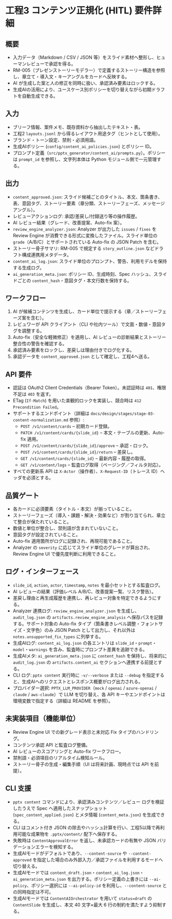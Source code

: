 # 工程3 コンテンツ正規化 (HITL) 要件詳細

## 概要
- 入力データ（Markdown / CSV / JSON 等）をスライド素材へ整形し、ヒューマンレビューで承認を得る。
- RM-005（プレゼンストーリーモデラー）で定義するストーリー構造を参照し、章立て・導入文・キーアングルをカードへ反映する。
- AI が生成した案と人の修正を同時に扱い、承認済み要素はロックする。
- 生成AIの活用により、ユースケース別ポリシーを切り替えながら初期ドラフトを自動生成できる。

## 入力
- ブリーフ情報、案件メモ、既存資料から抽出したテキスト・表。
- 工程2 `layouts.jsonl` から得るレイアウト用途タグ（ヒントとして使用）。
- ブランド・トーン設定、禁則・必須用語。
- 生成AIポリシー (`config/content_ai_policies.json`) とポリシー ID。
- プロンプト定義（`src/pptx_generator/content_ai/prompts.py`）。ポリシーは `prompt_id` を参照し、文字列本体は Python モジュール側で一元管理する。

## 出力
- `content_approved.json`: スライド候補ごとのタイトル、本文、箇条書き、表、意図タグ、ストーリー要素（章分類、ストーリーフェーズ、メッセージアングル）。
- レビューアクションログ: 承認/差戻し/付録送り等の操作履歴。
- AI レビュー結果（グレード、改善提案、Auto-fix 案）。
- `review_engine_analyzer.json`: Analyzer が出力した `issues` / `fixes` を Review Engine が消費できる形式に変換したファイル。スライド単位の `grade`（A/B/C）とサポートされている Auto-fix の JSON Patch を含む。
- ストーリー骨子サマリ: RM-005 で規定する `story_outline.json` などドラフト構成連携用メタデータ。
- `content_ai_log.json`: スライド単位のプロンプト、警告、利用モデルを保持する生成ログ。
- `ai_generation_meta.json`: ポリシー ID、生成時刻、Spec ハッシュ、スライドごとの `content_hash`・意図タグ・本文行数を保持する。

## ワークフロー
1. AI が候補コンテンツを生成し、カード単位で提示する（章／ストーリーフェーズ案を含む）。
2. レビュワーが API クライアント（CLI や社内ツール）で文面・数値・意図タグを調整する。
3. Auto-fix（安全な軽微修正）を適用し、AI レビューの診断結果とストーリー整合性の警告を確認する。
4. 承認済み要素をロックし、差戻しは理由付きでログ化する。
5. 承認データを `content_approved.json` として確定し、工程4へ送る。

## API 要件
- 認証は OAuth2 Client Credentials（Bearer Token）。未認証時は `401`、権限不足は `403` を返す。
- ETag (`If-Match`) を用いた楽観的ロックを実装し、競合時は `412 Precondition Failed`。
- サポートするエンドポイント（詳細は `docs/design/stages/stage-03-content-normalization.md` 参照）:
  - `POST /v1/content/cards` – 初期カード登録。
  - `PATCH /v1/content/cards/{slide_id}` – 本文・テーブルの更新、Auto-fix 適用。
  - `POST /v1/content/cards/{slide_id}/approve` – 承認・ロック。
  - `POST /v1/content/cards/{slide_id}/return` – 差戻し。
  - `GET /v1/content/cards/{slide_id}` – 最新内容・履歴の取得。
  - `GET /v1/content/logs` – 監査ログ取得（ページング／フィルタ対応）。
- すべての更新系 API は `X-Actor`（操作者）、`X-Request-ID`（トレース ID）ヘッダを必須とする。

## 品質ゲート
- 各カードに必須要素（タイトル・本文）が揃っていること。
- ストーリーフェーズ（導入・課題・解決・効果など）が割り当てられ、章立て整合が保たれていること。
- 数値と単位が整合し、禁則語が含まれていないこと。
- 意図タグが設定されていること。
- Auto-fix 適用箇所がログに記録され、再現可能であること。
- Analyzer の `severity` に応じてスライド単位のグレードが算出され、Review Engine UI で優先度判断に利用できること。

## ログ・インターフェース
- `slide_id`, `action`, `actor`, `timestamp`, `notes` を最小セットとする監査ログ。
- AI レビューの結果（評価レベル A/B/C、改善提案一覧、リスク警告）。
- 差戻し理由と再生成履歴を連携し、再レビュー対象を特定できるようにする。
- Analyzer 連携ログ: `review_engine_analyzer.json` を生成し、`audit_log.json` の `artifacts.review_engine_analysis` へ保存パスを記録する。サポート対象の Auto-fix タイプ（箇条書きレベル調整・フォントサイズ・文字色）のみ JSON Patch として出力し、それ以外は `notes.unsupported_fix_types` に列挙する。
- 生成AIログ: `content_ai_log.json` の各エントリは `slide_id`・`prompt`・`model`・`warnings` を含み、監査時にプロンプト差異を追跡できる。
- 生成AIメタ: `ai_generation_meta.json` に `content_hash` を保持し、将来的に `audit_log.json` の `artifacts.content_ai` セクションへ連携する前提とする。
- CLI ログ: `pptx content` 実行時に `-v/--verbose` または `--debug` を指定すると、生成AIへのリクエストとレスポンス概要がログ出力される。
- プロバイダー選択: `PPTX_LLM_PROVIDER`（`mock` / `openai` / `azure-openai` / `claude` / `aws-claude`）で LLM を切り替え、各 API キーやエンドポイントは環境変数で指定する（詳細は README を参照）。

## 未実装項目（機能単位）
- Review Engine UI での新グレード表示と未対応 Fix タイプのハンドリング。
- コンテンツ承認 API と監査ログ整備。
- AI レビューのスコアリングと Auto-fix ワークフロー。
- 禁則語・必須項目のリアルタイム検知ルール。
- ストーリー骨子の生成・編集手順（UI は将来計画、現時点では API を前提）。

## CLI 支援
- `pptx content` コマンドにより、承認済みコンテンツ／レビュー ログを検証したうえで Spec へ適用したスナップショット (`spec_content_applied.json`) とメタ情報 (`content_meta.json`) を生成できる。
- CLI はコメント付き JSON の除去やハッシュ計算を行い、工程5以降で再利用可能な成果物を `.pptx/content/` 配下へ保存する。
- 失敗時は `ContentApprovalError` を返し、未承認カードの有無や JSON バリデーションエラーを検知する。
- 生成AIモードがデフォルトであり、`--content-source` や `--content-approved` を指定した場合のみ外部入力／承認ファイルを利用するモードへ切り替える。
- 生成AIモードでは `content_draft.json`・`content_ai_log.json`・`ai_generation_meta.json` を出力する。ポリシー定義の上書きには `--ai-policy`、ポリシー選択には `--ai-policy-id` を利用し、`--content-source` との同時指定は不可。
- 生成AIモードでは `ContentAIOrchestrator` を用いて `status=draft` の `ContentSlide` を生成し、本文 40 文字×最大 6 行の制約を満たすよう抑制する。
